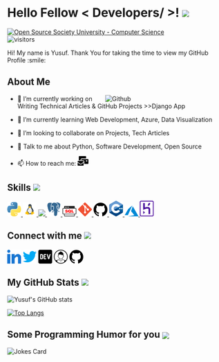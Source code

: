 
<div align="center">
</div>

<h1> Hello Fellow < Developers/ >! <img src = "https://raw.githubusercontent.com/MartinHeinz/MartinHeinz/master/wave.gif" width = 50px> </h1>
<p align='center'>


[![Open Source Society University - Computer Science](https://img.shields.io/badge/OSSU-computer--science-blue.svg)](https://github.com/ossu/computerscience) 
  <br /> ![visitors](https://visitor-badge.glitch.me/badge?page_id=yusufadell.yusufadell)
</p>
<div size='20px'> Hi! My name is Yusuf. Thank You for taking the time to view my GitHub Profile :smile:
</div>

<h2> About Me</h2>

<img width="55%" align="right" alt="Github" src="https://github.githubassets.com/images/modules/notifications/inbox-zero-dark.svg" />


- 🔭 I’m currently working on Writing Technical Articles & GitHub Projects >>Django App

- 🌱 I’m currently learning Web Development, Azure, Data Visualization

- 👯 I’m looking to collaborate on Projects, Tech Articles

- 💬 Talk to me about Python, Software Development, Open Source

- :mailbox: How to reach me: <a href="mailto:youseefadel777@gmail.com" title="Gmail"> <img src="./icons/mail.svg" alt="youseefadel777@gmail.com" width="25px"></a>

<h2> Skills <img src = "https://media2.giphy.com/media/QssGEmpkyEOhBCb7e1/giphy.gif?cid=ecf05e47a0n3gi1bfqntqmob8g9aid1oyj2wr3ds3mg700bl&rid=giphy.gif" width = 32px> </h2>
<a href= https://github.com/yusufadell?tab=repositories&q=&type=&language=python&sort= > <img width ='32px' src ='./icons/python.svg'> </a>
<a href= https://github.com/yusufadell?tab=repositories&q=&type=&language=linux&sort= > <img width ='32px' src ='./icons/linux.svg'> </a>
<a href= https://github.com/yusufadell?tab=repositories&q=&type=&language=django&sort= > <img width ='32px' src ='./icons/django.svg'> </a>
<a href= https://github.com/yusufadell?tab=repositories&q=&type=&language=postgresql&sort= > <img width ='32px' src ='./icons/postgresql.svg'> </a>
<a href= https://github.com/yusufadell?tab=repositories&q=&type=&language=sqlite&sort= > <img width ='32px' src ='./icons/sql.svg'> </a>
<a href= https://github.com/yusufadell?tab=repositories&q=&type=&language=git&sort= > <img width ='32px' src ='icons/git.svg'> </a>
<a href= https://github.com/yusufadell?tab=repositories&q=&type=&language=github&sort= > <img width ='32px' src ='./icons/github.svg'> </a>
<a href= https://github.com/yusufadell?tab=repositories&q=&type=&language=cpp&sort= > <img width ='32px' src ='./icons/cpp.svg'> </a>
<a href= https://github.com/yusufadell?tab=repositories&q=&type=&language=azure&sort= > <img width ='32px' src ='./icons/azure.svg'> </a>
<a href= https://github.com/yusufadell?tab=repositories&q=&type=&language=heroku&sort= > <img width ='32px' src ='./icons/heroku.svg'> </a>


<h2> Connect with me <img src='https://raw.githubusercontent.com/ShahriarShafin/ShahriarShafin/main/Assets/handshake.gif' width="100px"> </h2>
<a href = 'https://www.linkedin.com/in/yusufadel'> <img width = '32px' align= 'center' src="./icons/linked-in-alt.svg"/></a>
<a href = 'https://www.twitter.com/WHYUSUF_'> <img width = '32px' align= 'center' src="./icons/twitter.svg"/></a>
<a href = 'https://dev.to/yusufadel'> <img width = '32px' align= 'center' src="./icons/dev.svg"/></a>
<a href = 'https://yusufadell.github.io'> <img width = '32px' align= 'center' src="./icons/portfolio.svg"/></a>
<a href = 'https://www.github.com/yusufadell'> <img width = '32px' align= 'center' src='./icons/github.svg'/></a>



<h2> My GitHub Stats <img src='https://media1.giphy.com/media/du3J3cXyzhj75IOgvA/giphy.gif?cid=ecf05e47x2g034i9pzwtzzsd3xgg2w9nr94t4tflbbgo3008&rid=giphy.gif' width='32px'> </h2>

![Yusuf's GitHub stats](https://github-readme-stats.vercel.app/api?username=yusufadell&hide=contribs&show_icons=true&theme=radical)

[![Top Langs](https://github-readme-stats.vercel.app/api/top-langs/?username=yusufadell&layout=compact&theme=radical)](https://github.com/anuraghazra/github-readme-stats)




<h2> Some Programming Humor for you <img align ='center' src='https://media2.giphy.com/media/UQDSBzfyiBKvgFcSTw/giphy.gif?cid=ecf05e47p3cd513axbek3f56ti3jzizq8hincw20jauyyfyw&rid=giphy.gif' width = '32px'></h2>

![Jokes Card](https://readme-jokes.vercel.app/api?theme=radical)


<br>

